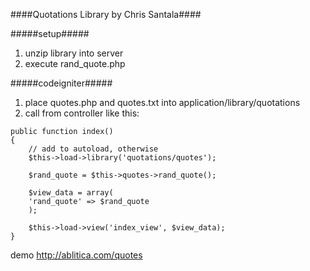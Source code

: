
####Quotations Library by Chris Santala####

#####setup#####
1. unzip library into server  
2. execute rand_quote.php

#####codeigniter#####
1. place quotes.php and quotes.txt into application/library/quotations  
2. call from controller like this:  

```
public function index()
{
	// add to autoload, otherwise
	$this->load->library('quotations/quotes');
	
	$rand_quote = $this->quotes->rand_quote();
	
	$view_data = array(
	'rand_quote' => $rand_quote
	);

	$this->load->view('index_view', $view_data);
}
```

demo http://ablitica.com/quotes

